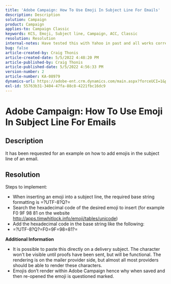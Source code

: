 ```yaml
---
title: 'Adobe Campaign: How To Use Emoji In Subject Line For Emails'
description: Description
solution: Campaign
product: Campaign
applies-to: Campaign Classic
keywords: KCS, Emoji, Subject line, Campaign, ACC, Classic
resolution: Resolution
internal-notes: Have tested this with Yahoo in past and all works correctly, but Microsoft Outlook only displays the encoding
bug: false
article-created-by: Craig Thonis
article-created-date: 5/5/2022 4:48:20 PM
article-published-by: Craig Thonis
article-published-date: 5/5/2022 4:56:33 PM
version-number: 2
article-number: KA-08979
dynamics-url: https://adobe-ent.crm.dynamics.com/main.aspx?forceUCI=1&pagetype=entityrecord&etn=knowledgearticle&id=03199227-93cc-ec11-a7b5-6045bd00d995
exl-id: 55763b31-3404-47fa-88c8-4221fbc16dc9
---
```

# Adobe Campaign: How To Use Emoji In Subject Line For Emails

## Description


It has been requested for an example on how to add emojis in the subject line of an email.




## Resolution


Steps to implement:

- When inserting an emoji into a subject line, the required base string formatting is =?UTF-8?Q?=
- Search the hexadecimal code of the desired emoji to insert (for example F0 9F 98 81 on the website http://apps.timwhitlock.info/emoji/tables/unicode)
- Add the hexadecimal code in the base string like the following:
- =?UTF-8?Q?=F0=9F=98=81?=


<b>Additional Information</b>

- It is possible to paste this directly on a delivery subject. The character won't be visible until proofs have been sent, but will be functional. The rendering is on the mailer provider side, but almost all most providers should be able to render these characters.
- Emojis don’t render within Adobe Campaign hence why when saved and then re-opened the emoji is questioned marked.
